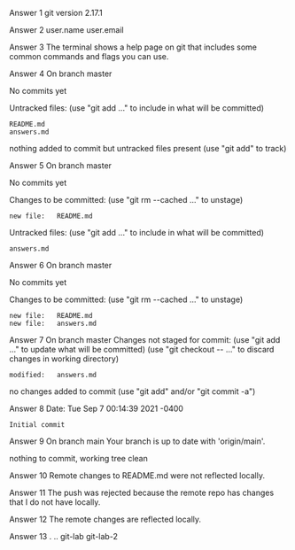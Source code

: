 Answer 1
git version 2.17.1


Answer 2
user.name
user.email


Answer 3
The terminal shows a help page on git that includes some common commands and flags you can use.


Answer 4
On branch master

No commits yet

Untracked files:
  (use "git add <file>..." to include in what will be committed)

	README.md
	answers.md

nothing added to commit but untracked files present (use "git add" to track)


Answer 5
On branch master

No commits yet

Changes to be committed:
  (use "git rm --cached <file>..." to unstage)

	new file:   README.md

Untracked files:
  (use "git add <file>..." to include in what will be committed)

	answers.md


Answer 6
On branch master

No commits yet

Changes to be committed:
  (use "git rm --cached <file>..." to unstage)

	new file:   README.md
	new file:   answers.md


Answer 7
On branch master
Changes not staged for commit:
  (use "git add <file>..." to update what will be committed)
  (use "git checkout -- <file>..." to discard changes in working directory)

	modified:   answers.md

no changes added to commit (use "git add" and/or "git commit -a")


Answer 8
Date:   Tue Sep 7 00:14:39 2021 -0400

    Initial commit


Answer 9
On branch main
Your branch is up to date with 'origin/main'.

nothing to commit, working tree clean


Answer 10
Remote changes to README.md were not reflected locally.


Answer 11
The push was rejected because the remote repo has changes that I do not have locally.


Answer 12
The remote changes are reflected locally.


Answer 13
.  ..  git-lab  git-lab-2
